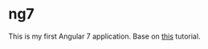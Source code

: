 # ng7
This is my first Angular 7 application. Base on <a href="https://coursetro.com/posts/code/171/Angular-7-Tutorial---Learn-Angular-7-by-Example">this</a> tutorial.
